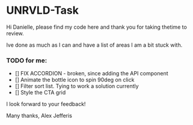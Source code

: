 # UNRVLD-Task

Hi Danielle, please find my code here and thank you for taking thetime to review.

Ive done as much as I can and have a list of areas I am a bit stuck with.

### TODO for me:

* [] FIX ACCORDION - broken, since adding the API component
* [] Animate the bottle icon to spin 90deg on click
* [] Filter sort list. Tying to work a solution currently
* [] Style the CTA grid 

I look forward to your feedback!

Many thanks, Alex Jefferis